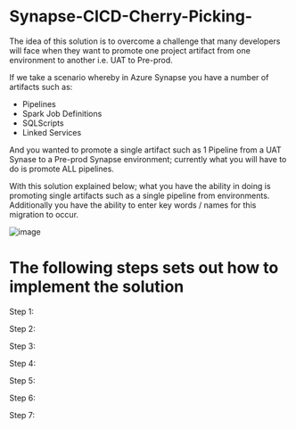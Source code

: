 # Synapse-CICD-Cherry-Picking-

The idea of this solution is to overcome a challenge that many developers will face when they want to promote one project artifact from one environment to another i.e. UAT to Pre-prod. 

If we take a scenario whereby in Azure Synapse you have a number of artifacts such as:

- Pipelines
- Spark Job Definitions
- SQLScripts
- Linked Services 

And you wanted to promote a single artifact such as 1 Pipeline from a UAT Synase to a Pre-prod Synapse environment; currently what you will have to do is promote ALL pipelines.

With this solution explained below; what you have the ability in doing is promoting single artifacts such as a single pipeline from environments. Additionally you have the ability to enter key words / names for this migration to occur.

![image](https://user-images.githubusercontent.com/72390693/169803148-dff5c15f-fbd0-4403-a99a-e0c854a4acde.png)


# The following steps sets out how to implement the solution

Step 1:

Step 2:

Step 3:

Step 4:

Step 5:

Step 6:

Step 7:
